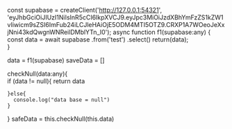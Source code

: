 const supabase = createClient('http://127.0.0.1:54321', 'eyJhbGciOiJIUzI1NiIsInR5cCI6IkpXVCJ9.eyJpc3MiOiJzdXBhYmFzZS1kZW1vIiwicm9sZSI6ImFub24iLCJleHAiOjE5ODM4MTI5OTZ9.CRXP1A7WOeoJeXxjNni43kdQwgnWNReilDMblYTn_I0');
  async function f1(supabase:any) {
    const data = await supabase 
    .from('test')
    .select()
    return(data);   
  }

  data = f1(supabase)
  saveData = []

  checkNull(data:any){  
    if (data != null){
      return data

    }else{
      console.log("data base = null")
    }

  }
  safeData = this.checkNull(this.data)




